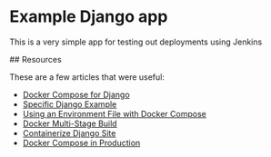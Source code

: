 # Example Django app

This is a very simple app for testing out deployments using Jenkins

## Resources

These are a few articles that were useful:

- [Docker Compose for Django](https://docs.docker.com/compose/django/)
- [Specific Django Example](https://docs.docker.com/samples/django/)
- [Using an Environment File with Docker Compose](https://docs.docker.com/compose/env-file/)
- [Docker Multi-Stage Build](https://codefresh.io/docker-tutorial/node_docker_multistage/)
- [Containerize Django Site](https://blog.logrocket.com/containerizing-a-simple-django-application-with-docker-and-docker-compose/)
- [Docker Compose in Production](https://docs.docker.com/compose/production/)
